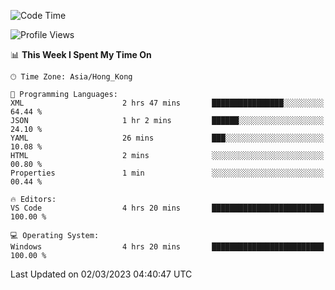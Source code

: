 <!--START_SECTION:waka-->
![Code Time](http://img.shields.io/badge/Code%20Time-36%20hrs%2013%20mins-blue)

![Profile Views](http://img.shields.io/badge/Profile%20Views-5-blue)

📊 **This Week I Spent My Time On** 

```text
🕑︎ Time Zone: Asia/Hong_Kong

💬 Programming Languages: 
XML                      2 hrs 47 mins       ████████████████░░░░░░░░░   64.44 % 
JSON                     1 hr 2 mins         ██████░░░░░░░░░░░░░░░░░░░   24.10 % 
YAML                     26 mins             ███░░░░░░░░░░░░░░░░░░░░░░   10.08 % 
HTML                     2 mins              ░░░░░░░░░░░░░░░░░░░░░░░░░   00.80 % 
Properties               1 min               ░░░░░░░░░░░░░░░░░░░░░░░░░   00.44 % 

🔥 Editors: 
VS Code                  4 hrs 20 mins       █████████████████████████   100.00 % 

💻 Operating System: 
Windows                  4 hrs 20 mins       █████████████████████████   100.00 % 
```


 Last Updated on 02/03/2023 04:40:47 UTC
<!--END_SECTION:waka-->

